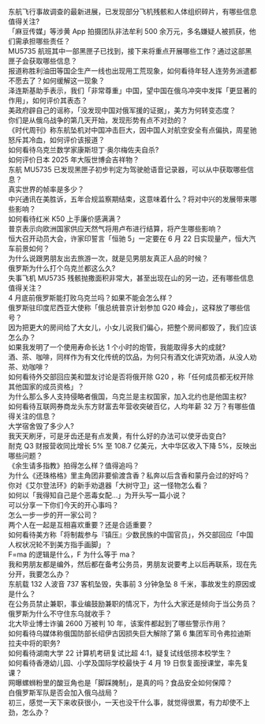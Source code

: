 东航飞行事故调查的最新进展，已发现部分飞机残骸和人体组织碎片，有哪些信息值得关注?  
「麻豆传媒」等涉黄 App 拍摄团队非法牟利 500 余万元，多名嫌疑人被抓获，他们需承担哪些责任？  
MU5735 航班其中一部黑匣子已找到，接下来将重点开展哪些工作？通过这部黑匣子会获取哪些信息？  
报道称胜利油田等国企生产一线也出现用工荒现象，如何看待年轻人连劳务派遣都不愿去了？如何缓解这一现象？  
泽连斯基助手表示，我们「非常尊重」中国，望中国在俄乌冲突中发挥「更显著的作用」，如何评价其表态？  
美政府辟自己的谣称，「没发现中国对俄军援的证据」，美方为何转变态度？  
你们是从俄乌战争的第几天开始，发现形势有点不对劲的？  
《时代周刊》称东航坠机对中国冲击巨大，因中国人对航空安全有点偏执，周星驰怒斥其冷血，如何评价该报道？  
如何看待乌克兰数学家康斯坦丁·奥尔梅佐夫自杀?  
如何评价日本 2025 年大阪世博会吉祥物？  
东航 MU5735 已发现黑匣子初步判定为驾驶舱语音记录器，可以从中获取哪些信息？  
真实世界的帧率是多少？  
中兴通讯在美胜诉，五年合规监察期结束，这意味着什么？将对中兴的发展带来哪些影响？  
如何看待红米 K50 上手廉价感满满？  
普京表示向欧洲国家供应天然气将用卢布进行结算，将产生哪些影响？  
恒大召开动员大会，许家印誓言「恒驰 5」一定要在 6 月 22 日实现量产，恒大汽车前景如何？  
为什么说跟男朋友出去旅游一次，就是见男朋友真正人品的时候？  
俄罗斯为什么打个乌克兰都这么久?  
失事飞机 MU5735 残骸抛撒面积非常大，甚至出现在山的另一边，还有哪些信息值得关注？  
4 月底前俄罗斯能打败乌克兰吗？如果不能会怎么样？  
俄罗斯驻印度尼西亚大使称「俄总统普京计划参加 G20 峰会」，这释放了哪些信号？  
因为把更大的房间给了大女儿，小女儿说我们偏心，把整个房间都毁了，我们应该怎么办？  
如果我发明了一个使用寿命长达 1 个小时的炮管，我能取得多大的成就?  
酒、茶、咖啡，同样作为有文化传统的饮品，为何只有酒文化讲究劝酒，从没人劝茶、劝咖啡？  
如何看待外交部回应美和盟友讨论是否将俄开除 G20 ，称「任何成员都无权开除其他国家的成员资格」？  
为什么那么多人支持侵略者俄国，乌克兰是主权国家，加入北约也是他国主权?  
如何看待互联网券商龙头东方财富去年营收突破百亿，人均年薪 32 万？有哪些值得关注的信息？  
大学宿舍毁了多少人?  
我天天刷牙，可是牙齿还是有点发黄，有什么好的办法可以使牙齿变白?  
耐克 Q3 财报营收同比增长 5% 至 108.7 亿美元，大中华区收入下降 5%，反映出哪些问题？  
《余生请多指教》拍得怎么样？值得追吗？  
为什么《还珠格格》里主角团非要偷渡含香？私奔以后含香和蒙丹会过的好吗？  
你对《艾尔登法环》的新手劝退器「大树守卫」这一怪物怎么看？  
如何以「我得知自己是个恶毒女配…」为开头写一篇小说？  
可以分享一下你们今天的开心事吗？  
怎么一步一步的开一家公司？  
两个人在一起是互相喜欢重要？还是合适重要？  
如何看待美方称「将制裁参与『镇压』少数民族的中国官员」，外交部回应「中国人权状况轮不到美方指手画脚」？  
F=ma 的逻辑是什么，F 为什么等于 ma？  
我和男朋友都是编外，然后都在备考公务员，男朋友说要考上以后再联系，现在先分开，我要怎么办？  
东航载 132 人波音 737 客机坠毁，失事前 3 分钟急坠 8 千米，事故发生的原因或是什么？  
在公务员禁止兼职，事业编鼓励兼职的情况下，为什么大家还是倾向于当公务员？  
俄罗斯为什么不守住东乌就收手？  
北大毕业博士诈骗 2600 万被判 10 年，该案件都起到了哪些警示作用？  
如何看待乌媒体称俄国防部长绍伊古因损失巨大解除了第 6 集团军司令弗拉迪斯拉夫中将的职务?  
如何看待湖南大学 22 计算机考研复试比超 4:1，疑复试线低捞本校学生？  
如何看待香港幼儿园、小学及国际学校最快于 4 月 19 日恢复面授课堂，率先复课？  
网曝螺蛳粉里的酸豆角也是「脚踩腌制」，是真的吗？食品安全如何保障？  
白俄罗斯军队是否会加入俄乌战局？  
初三，感觉一天下来收获很小，一天也没干什么事，就觉得很累，有力却使不上劲，怎么办？  
